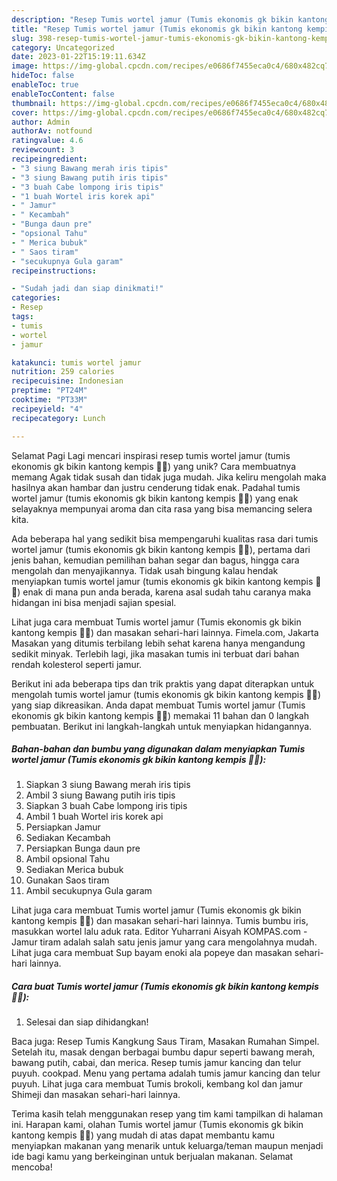```yaml
---
description: "Resep Tumis wortel jamur (Tumis ekonomis gk bikin kantong kempis 🤭🤭) yang Lezat"
title: "Resep Tumis wortel jamur (Tumis ekonomis gk bikin kantong kempis 🤭🤭) yang Lezat"
slug: 398-resep-tumis-wortel-jamur-tumis-ekonomis-gk-bikin-kantong-kempis-yang-lezat
category: Uncategorized
date: 2023-01-22T15:19:11.634Z
image: https://img-global.cpcdn.com/recipes/e0686f7455eca0c4/680x482cq70/tumis-wortel-jamur-tumis-ekonomis-gk-bikin-kantong-kempis-foto-resep-utama.jpg
hideToc: false
enableToc: true
enableTocContent: false
thumbnail: https://img-global.cpcdn.com/recipes/e0686f7455eca0c4/680x482cq70/tumis-wortel-jamur-tumis-ekonomis-gk-bikin-kantong-kempis-foto-resep-utama.jpg
cover: https://img-global.cpcdn.com/recipes/e0686f7455eca0c4/680x482cq70/tumis-wortel-jamur-tumis-ekonomis-gk-bikin-kantong-kempis-foto-resep-utama.jpg
author: Admin
authorAv: notfound
ratingvalue: 4.6
reviewcount: 3
recipeingredient:
- "3 siung Bawang merah iris tipis"
- "3 siung Bawang putih iris tipis"
- "3 buah Cabe lompong iris tipis"
- "1 buah Wortel iris korek api"
- " Jamur"
- " Kecambah"
- "Bunga daun pre"
- "opsional Tahu"
- " Merica bubuk"
- " Saos tiram"
- "secukupnya Gula garam"
recipeinstructions:

- "Sudah jadi dan siap dinikmati!"
categories:
- Resep
tags:
- tumis
- wortel
- jamur

katakunci: tumis wortel jamur 
nutrition: 259 calories
recipecuisine: Indonesian
preptime: "PT24M"
cooktime: "PT33M"
recipeyield: "4"
recipecategory: Lunch

---
```



Selamat Pagi Lagi mencari inspirasi resep tumis wortel jamur (tumis ekonomis gk bikin kantong kempis 🤭🤭) yang unik? Cara membuatnya memang Agak tidak susah dan tidak juga mudah. Jika keliru mengolah maka hasilnya akan hambar dan justru cenderung tidak enak. Padahal tumis wortel jamur (tumis ekonomis gk bikin kantong kempis 🤭🤭) yang enak selayaknya mempunyai aroma dan cita rasa yang bisa memancing selera kita.


Ada beberapa hal yang sedikit bisa mempengaruhi kualitas rasa dari tumis wortel jamur (tumis ekonomis gk bikin kantong kempis 🤭🤭), pertama dari jenis bahan, kemudian pemilihan bahan segar dan bagus, hingga cara mengolah dan menyajikannya. Tidak usah bingung kalau hendak menyiapkan tumis wortel jamur (tumis ekonomis gk bikin kantong kempis 🤭🤭) enak di mana pun anda berada, karena asal sudah tahu caranya maka hidangan ini bisa menjadi sajian spesial.

Lihat juga cara membuat Tumis wortel jamur (Tumis ekonomis gk bikin kantong kempis 🤭🤭) dan masakan sehari-hari lainnya. Fimela.com, Jakarta Masakan yang ditumis terbilang lebih sehat karena hanya mengandung sedikit minyak. Terlebih lagi, jika masakan tumis ini terbuat dari bahan rendah kolesterol seperti jamur.


Berikut ini ada beberapa tips dan trik praktis yang dapat diterapkan untuk mengolah tumis wortel jamur (tumis ekonomis gk bikin kantong kempis 🤭🤭) yang siap dikreasikan. Anda dapat membuat Tumis wortel jamur (Tumis ekonomis gk bikin kantong kempis 🤭🤭) memakai 11 bahan dan 0 langkah pembuatan. Berikut ini langkah-langkah untuk menyiapkan hidangannya.

<!--inarticleads1-->

##### Bahan-bahan dan bumbu yang digunakan dalam menyiapkan Tumis wortel jamur (Tumis ekonomis gk bikin kantong kempis 🤭🤭):

1. Siapkan 3 siung Bawang merah iris tipis
1. Ambil 3 siung Bawang putih iris tipis
1. Siapkan 3 buah Cabe lompong iris tipis
1. Ambil 1 buah Wortel iris korek api
1. Persiapkan  Jamur
1. Sediakan  Kecambah
1. Persiapkan Bunga daun pre
1. Ambil opsional Tahu
1. Sediakan  Merica bubuk
1. Gunakan  Saos tiram
1. Ambil secukupnya Gula garam


Lihat juga cara membuat Tumis wortel jamur (Tumis ekonomis gk bikin kantong kempis 🤭🤭) dan masakan sehari-hari lainnya. Tumis bumbu iris, masukkan wortel lalu aduk rata. Editor Yuharrani Aisyah KOMPAS.com - Jamur tiram adalah salah satu jenis jamur yang cara mengolahnya mudah. Lihat juga cara membuat Sup bayam enoki ala popeye dan masakan sehari-hari lainnya. 

<!--inarticleads2-->

##### Cara buat Tumis wortel jamur (Tumis ekonomis gk bikin kantong kempis 🤭🤭):


1. Selesai dan siap dihidangkan!

Baca juga: Resep Tumis Kangkung Saus Tiram, Masakan Rumahan Simpel. Setelah itu, masak dengan berbagai bumbu dapur seperti bawang merah, bawang putih, cabai, dan merica. Resep tumis jamur kancing dan telur puyuh. cookpad. Menu yang pertama adalah tumis jamur kancing dan telur puyuh. Lihat juga cara membuat Tumis brokoli, kembang kol dan jamur Shimeji dan masakan sehari-hari lainnya. 

Terima kasih telah menggunakan resep yang tim kami tampilkan di halaman ini. Harapan kami, olahan Tumis wortel jamur (Tumis ekonomis gk bikin kantong kempis 🤭🤭) yang mudah di atas dapat membantu kamu menyiapkan makanan yang menarik untuk keluarga/teman maupun menjadi ide bagi kamu yang berkeinginan untuk berjualan makanan. Selamat mencoba!
